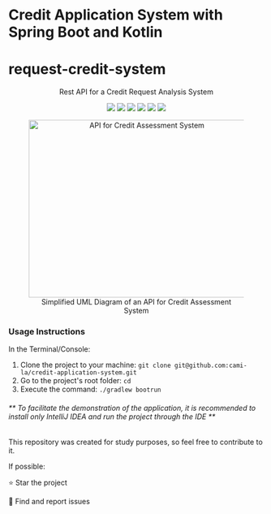 # Credit Application System with Spring Boot and Kotlin

<h1>request-credit-system</h1>
<p align="center">Rest API for a Credit Request Analysis System</p>
<p align="center">
     <a alt="Java">
        <img src="https://img.shields.io/badge/Java-v17-blue.svg" />
    </a>
    <a alt="Kotlin">
        <img src="https://img.shields.io/badge/Kotlin-v1.9.21-purple.svg" />
    </a>
    <a alt="Spring Boot">
        <img src="https://img.shields.io/badge/Spring%20Boot-v3.2.1-brightgreen.svg" />
    </a>
    <a alt="Gradle">
        <img src="https://img.shields.io/badge/Gradle-v7.6-lightgreen.svg" />
    </a>
    <a alt="H2 ">
        <img src="https://img.shields.io/badge/H2-v2.1.214-darkblue.svg" />
    </a>
    <a alt="Flyway">
        <img src="https://img.shields.io/badge/Flyway-v9.5.1-red.svg">
    </a>
</p>

<figure>
<p align="center">
  <img src="https://i.imgur.com/7phya16.png" height="350" width="450" alt="API for Credit Assessment System"/><br>
  Simplified UML Diagram of an API for Credit Assessment System
</p>
</figure>

<h3>Usage Instructions</h3>
<p>In the Terminal/Console:</p>
<ol>
	<li>Clone the project to your machine: <code>git clone git@github.com:cami-la/credit-application-system.git</code></li>
	<li>Go to the project's root folder: <code>cd </code></li> 
	<li>Execute the command: <code>./gradlew bootrun</code></li>
</ol>
<h6>** To facilitate the demonstration of the application, it is recommended to install only IntelliJ IDEA and run the project through the IDE **</h6>

This repository was created for study purposes, so feel free to contribute to it.<br>

If possible:

⭐️ Star the project

🐛 Find and report issues
